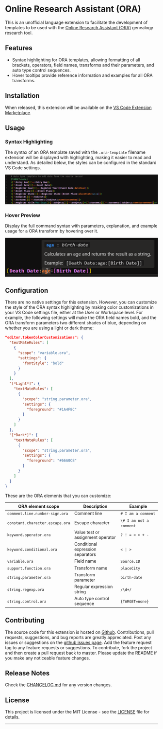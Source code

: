 # Online Research Assistant (ORA)

This is an unofficial language extension to facilitate the development of templates to be used with the [Online Research Assistant (ORA)](https://ora-extension.com/) genealogy research tool.

## Features

- Syntax highlighting for ORA templates, allowing formatting of all brackets, operators, field names, transforms and their parameters, and auto type control sequences.
- Hover tooltips provide reference information and examples for all ORA transforms.

## Installation

When released, this extension will be available on the [VS Code Extension Marketplace](https://marketplace.visualstudio.com/items?itemName=trdishat.ora-syntax).

## Usage

### Syntax Highlighting

The syntax of an ORA template saved with the `.ora-template` filename extension will be displayed with highlighting, making it easier to read and understand. As detailed below, the styles can be configured in the standard VS Code settings.

![Syntax Highlighting](./images/highlight.png)

### Hover Preview

Display the full command syntax with parameters, explanation, and example usage for a ORA transform by hovering over it.

![Hover Information](./images/hover.png)

## Configuration

There are no native settings for this extension. However, you can customize the style of the ORA syntax highlighting by making color customizations in your VS Code settings file, either at the User or Workspace level. For example, the following settings will make the ORA field names bold, and the ORA transform parameters two different shades of blue, depending on whether you are using a light or dark theme:

```json
"editor.tokenColorCustomizations": {
  "textMateRules": [
    {
      "scope": "variable.ora",
      "settings": {
        "fontStyle": "bold"
      }
    }
  ],
  "[*Light*]": {
    "textMateRules": [
      {
        "scope": "string.parameter.ora",
        "settings": {
          "foreground": "#1A4F8C"
        }
      }
    ]
  },
  "[*Dark*]": {
    "textMateRules": [
      {
        "scope": "string.parameter.ora",
        "settings": {
          "foreground": "#66A0C8"
        }
      }
    ]
  }
}
```

These are the ORA elements that you can customize:

| ORA element scope | Description | Example |
| --- | --- | --- |
| `comment.line.number-sign.ora` | Comment line | `# I am a comment` |
| `constant.character.escape.ora` | Escape character | `\# I am not a comment` |
| `keyword.operator.ora` | Value test or assignment operator | `? ! = < > + -` |
| `keyword.conditional.ora` | Conditional expression separators | `< \| >` |
| `variable.ora` | Field name | `Source.ID` |
| `support.function.ora` | Transform name | `placeCity` |
| `string.parameter.ora` | Transform parameter | `birth-date` |
| `string.regexp.ora` | Regular expression string | `/\d+/` |
| `string.control.ora` | Auto type control sequence | `{TARGET=none}` |

## Contributing

The source code for this extension is hosted on [Github](https://github.com/trdischat/ora-syntax). Contributions, pull requests, suggestions, and bug reports are greatly appreciated. Post any issues or suggestions on the [github issues page](https://github.com/trdischat/ora-syntax/issues). Add the feature request tag to any feature requests or suggestions. To contribute, fork the project and then create a pull request back to master. Please update the README if you make any noticeable feature changes.

## Release Notes

Check the [CHANGELOG.md](https://github.com/trdischat/ora-syntax/blob/master/CHANGELOG.md) for any version changes.

## License

This project is licensed under the MIT License - see the [LICENSE](https://github.com/trdischat/ora-syntax/blob/master/LICENSE.md) file for details.

---
